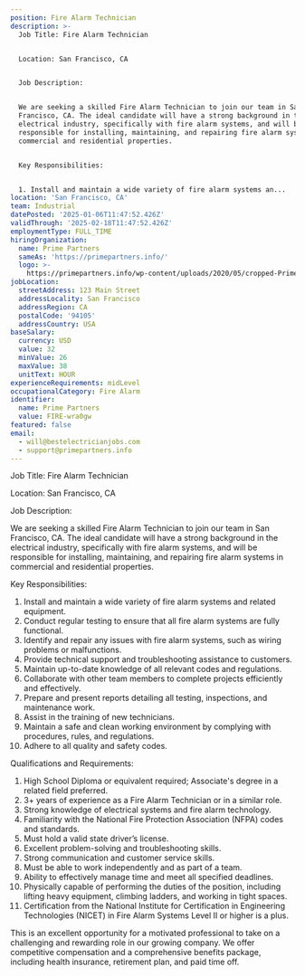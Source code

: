 ```yaml
---
position: Fire Alarm Technician
description: >-
  Job Title: Fire Alarm Technician 


  Location: San Francisco, CA 


  Job Description:


  We are seeking a skilled Fire Alarm Technician to join our team in San
  Francisco, CA. The ideal candidate will have a strong background in the
  electrical industry, specifically with fire alarm systems, and will be
  responsible for installing, maintaining, and repairing fire alarm systems in
  commercial and residential properties.


  Key Responsibilities:


  1. Install and maintain a wide variety of fire alarm systems an...
location: 'San Francisco, CA'
team: Industrial
datePosted: '2025-01-06T11:47:52.426Z'
validThrough: '2025-02-18T11:47:52.426Z'
employmentType: FULL_TIME
hiringOrganization:
  name: Prime Partners
  sameAs: 'https://primepartners.info/'
  logo: >-
    https://primepartners.info/wp-content/uploads/2020/05/cropped-Prime-Partners-Logo-NO-BG-1-1.png
jobLocation:
  streetAddress: 123 Main Street
  addressLocality: San Francisco
  addressRegion: CA
  postalCode: '94105'
  addressCountry: USA
baseSalary:
  currency: USD
  value: 32
  minValue: 26
  maxValue: 38
  unitText: HOUR
experienceRequirements: midLevel
occupationalCategory: Fire Alarm
identifier:
  name: Prime Partners
  value: FIRE-wra0gw
featured: false
email:
  - will@bestelectricianjobs.com
  - support@primepartners.info
---
```




Job Title: Fire Alarm Technician 

Location: San Francisco, CA 

Job Description:

We are seeking a skilled Fire Alarm Technician to join our team in San Francisco, CA. The ideal candidate will have a strong background in the electrical industry, specifically with fire alarm systems, and will be responsible for installing, maintaining, and repairing fire alarm systems in commercial and residential properties.

Key Responsibilities:

1. Install and maintain a wide variety of fire alarm systems and related equipment.
2. Conduct regular testing to ensure that all fire alarm systems are fully functional.
3. Identify and repair any issues with fire alarm systems, such as wiring problems or malfunctions.
4. Provide technical support and troubleshooting assistance to customers.
5. Maintain up-to-date knowledge of all relevant codes and regulations.
6. Collaborate with other team members to complete projects efficiently and effectively.
7. Prepare and present reports detailing all testing, inspections, and maintenance work.
8. Assist in the training of new technicians.
9. Maintain a safe and clean working environment by complying with procedures, rules, and regulations.
10. Adhere to all quality and safety codes.

Qualifications and Requirements:

1. High School Diploma or equivalent required; Associate's degree in a related field preferred.
2. 3+ years of experience as a Fire Alarm Technician or in a similar role.
3. Strong knowledge of electrical systems and fire alarm technology.
4. Familiarity with the National Fire Protection Association (NFPA) codes and standards.
5. Must hold a valid state driver’s license.
6. Excellent problem-solving and troubleshooting skills.
7. Strong communication and customer service skills.
8. Must be able to work independently and as part of a team.
9. Ability to effectively manage time and meet all specified deadlines.
10. Physically capable of performing the duties of the position, including lifting heavy equipment, climbing ladders, and working in tight spaces.
11. Certification from the National Institute for Certification in Engineering Technologies (NICET) in Fire Alarm Systems Level II or higher is a plus.

This is an excellent opportunity for a motivated professional to take on a challenging and rewarding role in our growing company. We offer competitive compensation and a comprehensive benefits package, including health insurance, retirement plan, and paid time off.
